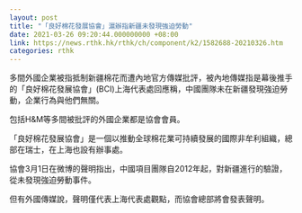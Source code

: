 ```yaml
---
layout: post
title: "「良好棉花發展協會」滬辦指新疆未發現強迫勞動"
date: 2021-03-26 09:20:44.000000000 +08:00
link: https://news.rthk.hk/rthk/ch/component/k2/1582688-20210326.htm
categories: rthk
---
```


多間外國企業被指抵制新疆棉花而遭內地官方傳媒批評，被內地傳媒指是幕後推手的「良好棉花發展協會」(BCI)上海代表處回應稱，中國團隊未在新疆發現強迫勞動，企業行為與他們無關。

包括H&M等多間被批評的外國企業都是協會會員。

「良好棉花發展協會」是一個以推動全球棉花業可持續發展的國際非牟利組織，總部在瑞士，在上海也設有辦事處。

協會3月1日在微博的聲明指出，中國項目團隊自2012年起，對新疆進行的驗證，從未發現強迫勞動事件。

但有外國傳媒說，聲明僅代表上海代表處觀點，而協會總部將會發表聲明。
